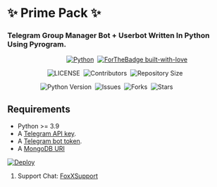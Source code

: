 # ✨ Prime Pack ✨
### Telegram Group Manager Bot + Userbot Written In Python Using Pyrogram.


&nbsp;&nbsp;&nbsp;&nbsp;&nbsp;&nbsp;&nbsp;&nbsp;&nbsp;&nbsp;&nbsp;&nbsp;&nbsp;&nbsp;&nbsp;&nbsp;&nbsp;&nbsp;&nbsp;&nbsp;&nbsp;&nbsp;&nbsp;&nbsp;&nbsp;&nbsp;&nbsp;&nbsp;&nbsp;&nbsp;&nbsp;&nbsp;&nbsp;&nbsp;[![Python](http://forthebadge.com/images/badges/made-with-python.svg)](https://python.org)&nbsp;
[![ForTheBadge built-with-love](http://ForTheBadge.com/images/badges/built-with-love.svg)](https://GitHub.com/TheHamkerCat/)


&nbsp;&nbsp;&nbsp;&nbsp;&nbsp;&nbsp;&nbsp;&nbsp;&nbsp;&nbsp;&nbsp;&nbsp;&nbsp;&nbsp;&nbsp;&nbsp;&nbsp;&nbsp;&nbsp;&nbsp;&nbsp;&nbsp;&nbsp;![LICENSE](https://img.shields.io/github/license/Sathishzus/Prime-Pack?style=for-the-badge&logo=appveyor)&nbsp;
![Contributors](https://img.shields.io/github/contributors/Sathishzus/Prime-Pack?style=for-the-badge&logo=appveyor)&nbsp;
![Repository Size](https://img.shields.io/github/repo-size/Sathishzus/Prime-Pack?style=for-the-badge&logo=appveyor)


&nbsp;&nbsp;&nbsp;&nbsp;&nbsp;&nbsp;&nbsp;&nbsp;&nbsp;&nbsp;&nbsp;&nbsp;&nbsp;&nbsp;&nbsp;&nbsp;&nbsp;&nbsp;&nbsp;![Python Version](https://img.shields.io/badge/python-3.8-green?style=for-the-badge&logo=appveyor)&nbsp;
![Issues](https://img.shields.io/github/issues/Sathishzus/Prime-Pack?style=for-the-badge&logo=appveyor)&nbsp;
![Forks](https://img.shields.io/github/forks/Sathishzus/Prime-Pack?style=for-the-badge&logo=appveyor)&nbsp;
![Stars](https://img.shields.io/github/stars/Sathishzus/Prime-Pack?style=for-the-badge&logo=appveyor)






## Requirements

- Python >= 3.9
- A [Telegram API key](https://docs.pyrogram.org/intro/setup#api-keys).
- A [Telegram bot token](https://t.me/botfather).
- A [MongoDB URI](https://telegra.ph/How-To-get-Mongodb-URI-04-06)




[![Deploy](https://www.herokucdn.com/deploy/button.svg)](https://heroku.com/deploy?template=https://github.com/Sathishzus/Prime-Pack)





1. Support Chat: [FoxXSupport](https://t.me/FoxXBotOfficials)
